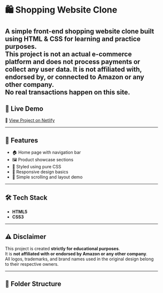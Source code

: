 # 🛍️ Shopping Website Clone

A simple front-end shopping website clone built using **HTML & CSS** for learning and practice purposes.  
This project is **not an actual e-commerce platform** and does not process payments or collect any user data.
It is **not affiliated with, endorsed by, or connected to Amazon or any other company**.  
No real transactions happen on this site.
---

## 🚀 Live Demo
🔗 [View Project on Netlify](https://iridescent-cucurucho-9cc48c.netlify.app/)

---

## 📌 Features
- 🏠 Home page with navigation bar  
- 🖼️ Product showcase sections  
- 🎨 Styled using pure CSS  
- 📱 Responsive design basics  
- 📜 Simple scrolling and layout demo  

---

## 🛠️ Tech Stack
- **HTML5**
- **CSS3**

---

## ⚠️ Disclaimer
This project is created **strictly for educational purposes**.  
It is **not affiliated with or endorsed by Amazon or any other company**.  
All logos, trademarks, and brand names used in the original design belong to their respective owners.  

---

## 📂 Folder Structure
